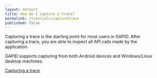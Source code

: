 ```yaml
---
layout: default
title: How do I capture a trace?
permalink: /tutorials/capturetrace
published: false
---
```


Capturing a trace is the starting point for most users in GAPID. After capturing a trace, you are able to inspect all API calls made by the application.

GAPID supports capturing from both Android devices and Windows/Linux desktop machines:

[Capturing a trace](../trace)

